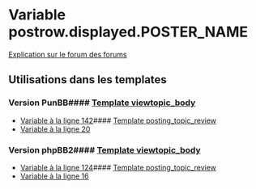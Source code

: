 # Variable postrow.displayed.POSTER_NAME
[Explication sur le forum des forums](http://forum.forumactif.com/t294113-listing-des-variables#postrow.displayed.POSTER_NAME)
## Utilisations dans les templates
### Version PunBB#### [Template viewtopic_body](punbb/viewtopic_body.md)
* [Variable à la ligne 142](../punbb/viewtopic_body.tpl#L142)#### [Template posting_topic_review](punbb/posting_topic_review.md)
* [Variable à la ligne 20](../punbb/posting_topic_review.tpl#L20)
### Version phpBB2#### [Template viewtopic_body](subsilver/viewtopic_body.md)
* [Variable à la ligne 124](../subsilver/viewtopic_body.tpl#L124)#### [Template posting_topic_review](subsilver/posting_topic_review.md)
* [Variable à la ligne 16](../subsilver/posting_topic_review.tpl#L16)